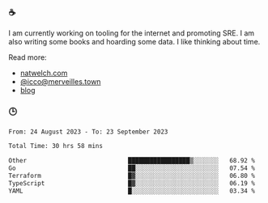 ### ☕

I am currently working on tooling for the internet and promoting SRE. I am also writing some books and hoarding some data. I like thinking about time. 

Read more:

 - [natwelch.com](https://natwelch.com)
 - [@icco@merveilles.town](https://merveilles.town/@icco)
 - [blog](https://writing.natwelch.com)

### 🕒

<!--START_SECTION:waka-->

```txt
From: 24 August 2023 - To: 23 September 2023

Total Time: 30 hrs 58 mins

Other                            █████████████████▒░░░░░░░   68.92 %
Go                               ██░░░░░░░░░░░░░░░░░░░░░░░   07.54 %
Terraform                        █▓░░░░░░░░░░░░░░░░░░░░░░░   06.80 %
TypeScript                       █▓░░░░░░░░░░░░░░░░░░░░░░░   06.19 %
YAML                             █░░░░░░░░░░░░░░░░░░░░░░░░   03.34 %
```

<!--END_SECTION:waka-->
